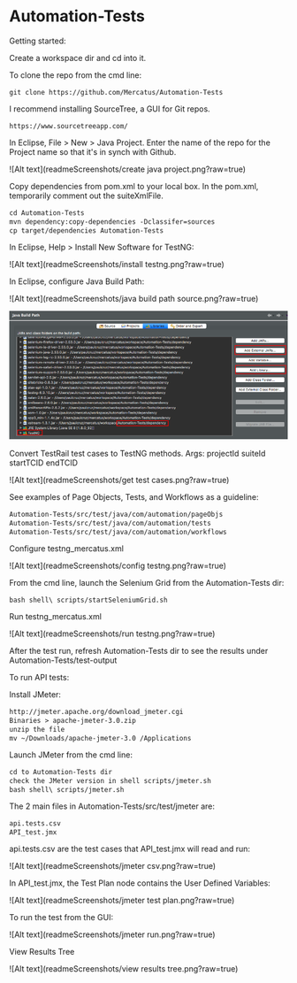# Automation-Tests

Getting started:

Create a workspace dir and cd into it.

To clone the repo from the cmd line: 

	git clone https://github.com/Mercatus/Automation-Tests
	
I recommend installing SourceTree, a GUI for Git repos.
	
	https://www.sourcetreeapp.com/	
	
In Eclipse, File > New > Java Project. Enter the name of the repo for the Project name so that it's in synch with Github.

![Alt text](readmeScreenshots/create java project.png?raw=true)

Copy dependencies from pom.xml to your local box. In the pom.xml, temporarily comment out the suiteXmlFile. 

	cd Automation-Tests
	mvn dependency:copy-dependencies -Dclassifer=sources
	cp target/dependencies Automation-Tests 

In Eclipse, Help > Install New Software for TestNG:

![Alt text](readmeScreenshots/install testng.png?raw=true)

In Eclipse, configure Java Build Path:

![Alt text](readmeScreenshots/java build path source.png?raw=true)

![Alt text](readmeScreenshots/libraries.png?raw=true)

Convert TestRail test cases to TestNG methods. Args: projectId suiteId startTCID endTCID

![Alt text](readmeScreenshots/get test cases.png?raw=true)

See examples of Page Objects, Tests, and Workflows as a guideline:

	Automation-Tests/src/test/java/com/automation/pageObjs
	Automation-Tests/src/test/java/com/automation/tests
	Automation-Tests/src/test/java/com/automation/workflows

Configure testng_mercatus.xml

![Alt text](readmeScreenshots/config testng.png?raw=true)

From the cmd line, launch the Selenium Grid from the Automation-Tests dir:

	bash shell\ scripts/startSeleniumGrid.sh

Run testng_mercatus.xml

![Alt text](readmeScreenshots/run testng.png?raw=true)

After the test run, refresh Automation-Tests dir to see the results under Automation-Tests/test-output

To run API tests:

Install JMeter:

	http://jmeter.apache.org/download_jmeter.cgi
	Binaries > apache-jmeter-3.0.zip
	unzip the file
	mv ~/Downloads/apache-jmeter-3.0 /Applications
	
Launch JMeter from the cmd line:

	cd to Automation-Tests dir
	check the JMeter version in shell scripts/jmeter.sh
	bash shell\ scripts/jmeter.sh	
		 
The 2 main files in Automation-Tests/src/test/jmeter are:		 

	api.tests.csv
	API_test.jmx
	
api.tests.csv are the test cases that API_test.jmx will read and run:
	
![Alt text](readmeScreenshots/jmeter csv.png?raw=true)
	
In API_test.jmx, the Test Plan node contains the User Defined Variables:
	
![Alt text](readmeScreenshots/jmeter test plan.png?raw=true)

To run the test from the GUI:
	
![Alt text](readmeScreenshots/jmeter run.png?raw=true)		

View Results Tree
	
![Alt text](readmeScreenshots/view results tree.png?raw=true)		

